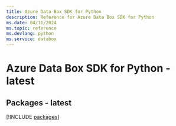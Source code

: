 ```yaml
---
title: Azure Data Box SDK for Python
description: Reference for Azure Data Box SDK for Python
ms.date: 04/11/2024
ms.topic: reference
ms.devlang: python
ms.service: databox
---
```

# Azure Data Box SDK for Python - latest
## Packages - latest
[!INCLUDE [packages](data-box-index.md)]